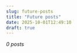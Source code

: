 ```yaml
---
slug: future-posts
title: "Future posts"
date: 2025-10-01T12:49:10
draft: true
---
```


*0 posts*


